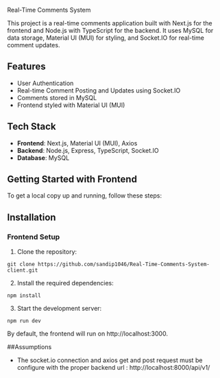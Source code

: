  Real-Time Comments System

This project is a real-time comments application built with Next.js for the frontend and Node.js with TypeScript for the backend. It uses MySQL for data storage,
Material UI (MUI) for styling, and Socket.IO for real-time comment updates.

## Features

- User Authentication
- Real-time Comment Posting and Updates using Socket.IO
- Comments stored in MySQL
- Frontend styled with Material UI (MUI)

## Tech Stack

- **Frontend**: Next.js, Material UI (MUI), Axios
- **Backend**: Node.js, Express, TypeScript, Socket.IO
- **Database**: MySQL

## Getting Started with Frontend

To get a local copy up and running, follow these steps:

## Installation

  ### Frontend Setup
  
   1. Clone the repository:
  
   
    git clone https://github.com/sandip1046/Real-Time-Comments-System-client.git
    
  2. Install the required dependencies:
  
    
    npm install
   
  3. Start the development server:
  
    
    npm run dev
   
  By default, the frontend will run on http://localhost:3000.
  
  
##Assumptions

- The socket.io connection and axios get and post request must be configure with the proper backend url : http://localhost:8000/api/v1/

